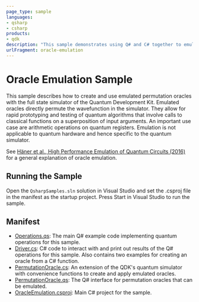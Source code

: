 ```yaml
---
page_type: sample
languages:
- qsharp
- csharp
products:
- qdk
description: "This sample demonstrates using Q# and C# together to emulate permutation oracles in quantum algorithms."
urlFragment: oracle-emulation
---
```


# Oracle Emulation Sample

This sample describes how to create and use emulated permutation oracles with the full state simulator of the Quantum Development Kit. Emulated oracles directly permute the wavefunction in the simulator. They allow for rapid prototyping and testing of quantum algorithms that involve calls to classical functions on a superposition of input arguments. An important use case are arithmetic operations on quantum registers. Emulation is not applicable to quantum hardware and hence specific to the quantum simulator.

See [Häner et al., High Performance Emulation of Quantum Circuits (2016)](https://arxiv.org/abs/1604.06460) for a general explanation of oracle emulation.

## Running the Sample

Open the `QsharpSamples.sln` solution in Visual Studio and set the .csproj file in the manifest as the startup project.
Press Start in Visual Studio to run the sample.

## Manifest

- [Operations.qs](./Operations.qs): The main Q# example code implementing quantum operations for this sample.
- [Driver.cs](./Driver.cs): C# code to interact with and print out results of the Q# operations for this sample. Also contains two examples for creating an oracle from a C# function.
- [PermutationOracle.cs](./PermutationOracle.cs): An extension of the QDK's quantum simulator with convenience functions to create and apply emulated oracles.
- [PermutationOracle.qs](./PermutationOracle.qs): The Q# interface for permutation oracles that can be emulated.
- [OracleEmulation.csproj](./OracleEmulation.csproj): Main C# project for the sample.
